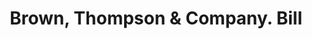 ---
doi: 10.7916/D8MG91JF
date_other: '1880'
date_other_textual: 1880-1889
form: printed ephemera
genre:
- Invoices
name:
- Brown, Thompson & Company
object_in_context_url: https://biggert.cul.columbia.edu/items/view/ave_biggert_00069
subject_hierarchical_geographic:
- Hartford, Connecticut, United States
subject_name:
- Brown, Thompson & Company
title: Brown, Thompson & Company. Bill
sort_title: Brown, Thompson & Company. Bill
call_number: ave_biggert_00069
coordinates:
- 41.7625,-72.67416666666666
pid: ave_biggert_00069
identifiers: ave_biggert_00069
thumbnail: https://derivativo-3.library.columbia.edu/iiif/2/ldpd:342936/full/!256,256/0/native.jpg
permalink: "/biggert/ave_biggert_00069/"
layout: iiif-image-page
---